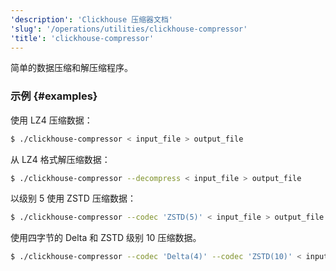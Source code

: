 ```yaml
---
'description': 'Clickhouse 压缩器文档'
'slug': '/operations/utilities/clickhouse-compressor'
'title': 'clickhouse-compressor'
---
```


简单的数据压缩和解压缩程序。

### 示例 {#examples}

使用 LZ4 压缩数据：
```bash
$ ./clickhouse-compressor < input_file > output_file
```

从 LZ4 格式解压缩数据：
```bash
$ ./clickhouse-compressor --decompress < input_file > output_file
```

以级别 5 使用 ZSTD 压缩数据：

```bash
$ ./clickhouse-compressor --codec 'ZSTD(5)' < input_file > output_file
```

使用四字节的 Delta 和 ZSTD 级别 10 压缩数据。

```bash
$ ./clickhouse-compressor --codec 'Delta(4)' --codec 'ZSTD(10)' < input_file > output_file
```
